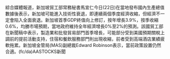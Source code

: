 綜合媒體報道，新加坡貿工部常務秘書馬宣仁今日(22日)在當地發布國內生產總值數據後表示，新加坡可能進入技術性衰退，即連續兩個季度經濟收縮，但經濟不一定會陷入全面衰退。新加坡首季GDP終值向上修訂，按年增長3.9%，按季收縮0.6%，均勝市場預期，當地政府維持全年經濟增長0%至2%的預測。該國貿工部在新聞稿中表示，製造業和批發貿易部門首季增長，可能部分受到美國預期關稅上調前的提前活動支持，住宿和餐飲服務部門則出現收縮，前者受到高端酒店業績疲軟拖累。新加坡金管局(MAS)副總裁Edward Robinson表示，當前政策設置仍然合適。(fc/da)AASTOCKS新聞